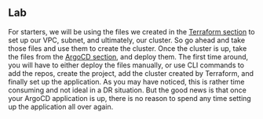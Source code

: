 ## Lab

For starters, we will be using the files we created in the [Terraform section](../Terraform101/terraform-eks-lab.md) to set up our VPC, subnet, and ultimately, our cluster. So go ahead and take those files and use them to create the cluster. Once the cluster is up, take the files from the [ArgoCD section](../GitOps101/argocd-eks.md), and deploy them. The first time around, you will have to either deploy the files manually, or use CLI commands to add the repos, create the project, add the cluster created by Terraform, and finally set up the application. As you may have noticed, this is rather time consuming and not ideal in a DR situation. But the good news is that once your ArgoCD application is up, there is no reason to spend any time setting up the application all over again.